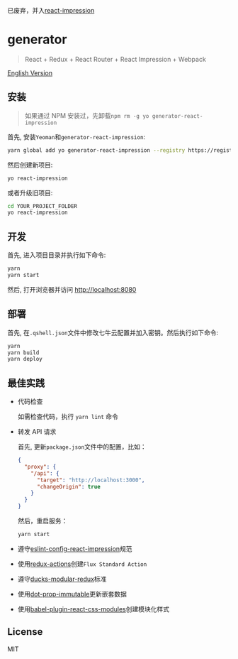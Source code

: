 已废弃，并入[react-impression](https://github.com/NewDadaFE/react-impression)

# generator

> React + Redux + React Router + React Impression + Webpack

[English Version](./README_EN.md)

## 安装

> 如果通过 NPM 安装过，先卸载`npm rm -g yo generator-react-impression`

首先, 安装`Yeoman`和`generator-react-impression`:

```sh
yarn global add yo generator-react-impression --registry https://registry.npm.taobao.org/
```

然后创建新项目:

```sh
yo react-impression
```

或者升级旧项目:

```sh
cd YOUR_PROJECT_FOLDER
yo react-impression
```

## 开发

首先, 进入项目目录并执行如下命令:

```sh
yarn
yarn start
```

然后, 打开浏览器并访问 [http://localhost:8080](http://localhost:8080)

## 部署

首先, 在`.qshell.json`文件中修改七牛云配置并加入密钥。然后执行如下命令:

```sh
yarn
yarn build
yarn deploy
```

## 最佳实践

- 代码检查

  如需检查代码，执行 `yarn lint` 命令

- 转发 API 请求

  首先, 更新`package.json`文件中的配置，比如：

  ```json
  {
    "proxy": {
      "/api": {
        "target": "http://localhost:3000",
        "changeOrigin": true
      }
    }
  }
  ```

  然后，重启服务：

  ```sh
  yarn start
  ```

- 遵守[eslint-config-react-impression][eslint-config-react-impression]规范
- 使用[redux-actions][redux-actions]创建`Flux Standard Action`
- 遵守[ducks-modular-redux][ducks-modular-redux]标准
- 使用[dot-prop-immutable][dot-prop-immutable]更新嵌套数据
- 使用[babel-plugin-react-css-modules][babel-plugin-react-css-modules]创建模块化样式

## License

MIT

[eslint-config-react-impression]: https://github.com/NewDadaFE/generator/tree/master/packages/eslint-config-react-impression
[redux-actions]: https://github.com/acdlite/redux-actions
[ducks-modular-redux]: https://github.com/erikras/ducks-modular-redux
[dot-prop-immutable]: https://github.com/debitoor/dot-prop-immutable
[babel-plugin-react-css-modules]: https://github.com/gajus/babel-plugin-react-css-modules
